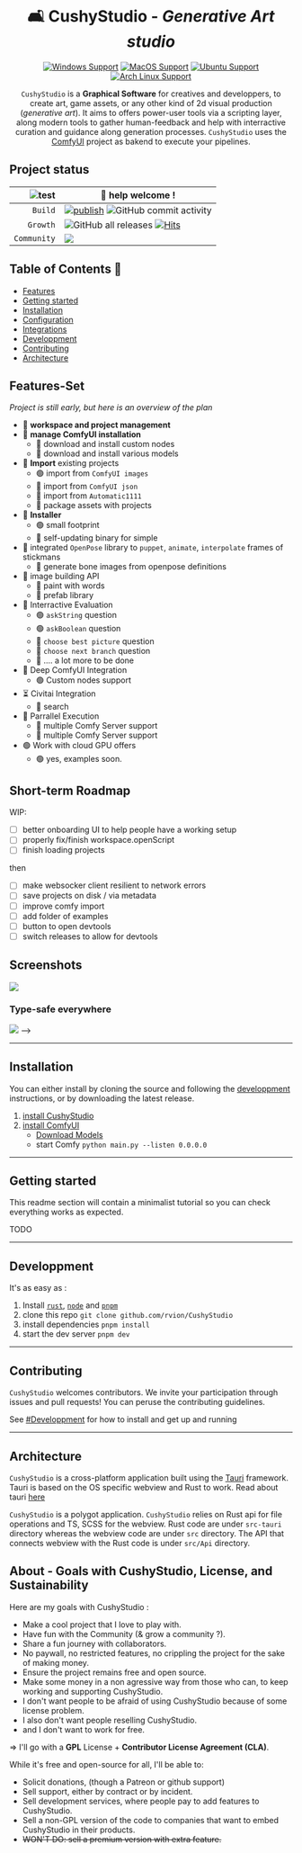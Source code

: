 <div align="center">

# 🛋 CushyStudio - _Generative Art studio_

[![Windows Support](https://img.shields.io/badge/Windows-0078D6?style=for-the-badge&logo=windows&logoColor=white)](https://github.com/rvion/CushyStudio/releases)
[![MacOS Support](https://img.shields.io/badge/MACOS-adb8c5?style=for-the-badge&logo=apple&logoColor=white)](https://github.com/rvion/CushyStudio/releases)
[![Ubuntu Support](https://img.shields.io/badge/Ubuntu-E95420?style=for-the-badge&logo=ubuntu&logoColor=white)](https://github.com/rvion/CushyStudio/releases)
[![Arch Linux Support](https://img.shields.io/badge/Arch_Linux-1793D1?style=for-the-badge&logo=arch-linux&logoColor=white)](https://github.com/rvion/CushyStudio/releases)

<!-- Introduction -->

`CushyStudio` is a **Graphical Software** for creatives and developpers, to create art, game assets,
or any other kind of 2d visual production (_generative art_). It aims to offers power-user tools via
a scripting layer, along modern tools to gather human-feedback and help with interractive curation
and guidance along generation processes. `CushyStudio` uses the [ComfyUI]() project as bakend to
execute your pipelines.

<!--
    Build and automate your art or game asset production.
    Deploy interractive generative art pipelines with human curation, validation and guidance.
-->

</div>

## Project status

| ![test](https://img.shields.io/badge/Stability-ALPHA-red?style=flat) | 👋 help welcome !                                                                                                                                                                                                                                                                                                                              |
| -------------------------------------------------------------------: | ---------------------------------------------------------------------------------------------------------------------------------------------------------------------------------------------------------------------------------------------------------------------------------------------------------------------------------------------- |
|                                                              `Build` | [![publish](https://github.com/rvion/CushyStudio/actions/workflows/publish.yml/badge.svg)](https://github.com/rvion/CushyStudio/actions/workflows/publish.yml) ![GitHub commit activity](https://img.shields.io/github/commit-activity/m/rvion/CushyStudio?style=flat)                                                                         |
|                                                             `Growth` | ![GitHub all releases](https://img.shields.io/github/downloads/rvion/CushyStudio/total?style=flat) [![Hits](https://hits.seeyoufarm.com/api/count/incr/badge.svg?url=https%3A%2F%2Fgithub.com%2Frvion%2FCushyStudio&count_bg=%2379C83D&title_bg=%23555555&icon=&icon_color=%23E7E7E7&title=hits&edge_flat=false)](https://hits.seeyoufarm.com) |
|                                                          `Community` | [![](https://dcbadge.vercel.app/api/server/GfAN6hF2ad)](https://discord.gg/GfAN6hF2ad)                                                                                                                                                                                                                                                         |

<!-- ![Subreddit subscribers](https://img.shields.io/reddit/subreddit-subscribers/CushyStudio?style=flat&logo=reddit) ![Twitter Follow](https://img.shields.io/twitter/follow/CushyStudio?style=flat&logo=twitter) -->

## Table of Contents 📌

-   [Features](#features)
-   [Getting started](#getting-started)
-   [Installation](#installation)
-   [Configuration](#configuration)
-   [Integrations](#third-party-integrations)
-   [Developpment](#developpment)
-   [Contributing](#contributing)
-   [Architecture](#architecture)

## Features-Set

_Project is still early, but here is an overview of the plan_

<!-- [🟢 = acceptable, 🔶 = partial, ☣️ = not ready] -->

-   🔶 **workspace and project management**
-   🔴 **manage ComfyUI installation**
    -   🔴 download and install custom nodes
    -   🔴 download and install various models
-   🔶 **Import** existing projects
    -   🟢 import from `ComfyUI images`
    -   🔶 import from `ComfyUI json`
    -   🔶 import from `Automatic1111`
    -   🔴 package assets with projects
-   🔶 **Installer**
    -   🟢 small footprint
    -   🔶 self-updating binary for simple
-   🔶 integrated `OpenPose` library to `puppet`, `animate`, `interpolate` frames of stickmans
    -   🔶 generate bone images from openpose definitions
-   🔴 image building API
    -   🔴 paint with words
    -   🔴 prefab library
-   🔶 Interractive Evaluation
    -   🟢 `askString` question
    -   🟢 `askBoolean` question
    -   🔶 `choose best picture` question
    -   🔶 `choose next branch` question
    -   🔴 .... a lot more to be done
-   🔶 Deep ComfyUI Integration
    -   🟢 Custom nodes support
-   ⏳ Civitai Integration
    -   🔶 search
-   🔶 Parrallel Execution
    -   🔶 multiple Comfy Server support
    -   🔶 multiple Comfy Server support
-   🟢 Work with cloud GPU offers
    -   🟢 yes, examples soon.

## Short-term Roadmap

WIP:

-   [ ] better onboarding UI to help people have a working setup
-   [ ] properly fix/finish workspace.openScript
-   [ ] finish loading projects

then

-   [ ] make websocker client resilient to network errors
-   [ ] save projects on disk / via metadata
-   [ ] improve comfy import
-   [ ] add folder of examples
-   [ ] button to open devtools
-   [ ] switch releases to allow for devtools

## Screenshots

![](website/static/img/screenshots/2023-03-24-09-29-45.png)

### Type-safe everywhere

![](website/static/img/screenshots/2023-03-18-23-13-53.png) -->

---

## Installation

You can either install by cloning the source and following the [developpment](#developpment) instructions, or by downloading the latest release.

1.  [install CushyStudio](http://github.com/rvion/CushyStudio/releases)
1.  [install ComfyUI](https://github.com/comfyanonymous/ComfyUI)
    -   [Download Models](scripts/download-models.sh)
    -   start Comfy `python main.py --listen 0.0.0.0`

---

## Getting started

This readme section will contain a minimalist tutorial so you can check everything works as expected.

TODO

---

## Developpment

It's as easy as :

1.  Install [`rust`](rustup), [`node`]() and [`pnpm`]()
2.  clone this repo `git clone github.com/rvion/CushyStudio`
3.  install dependencies `pnpm install`
4.  start the dev server `pnpm dev`

---

## Contributing

`CushyStudio` welcomes contributors. We invite your participation through issues and pull requests! You can peruse the contributing guidelines.

See [#Developpment](#developpment) for how to install and get up and running

---

## Architecture

`CushyStudio` is a cross-platform application built using the [Tauri](https://tauri.studio) framework. Tauri is based on the OS specific webview and Rust to work. Read about tauri [here](https://tauri.studio/en/docs/about/intro)

`CushyStudio` is a polygot application. `CushyStudio` relies on Rust api for file operations and TS, SCSS for the webview. Rust code are under `src-tauri` directory whereas the webview code are under `src` directory. The API that connects webview with the Rust code is under `src/Api` directory.

<!-- This project has quite a backlog of suggestions! If you're new to the project, maybe you'd like to open a pull request to address one of them. -->

<!-- ## Comfy Wishlist

-   [ ] `store` node for persistng node output across flow evaluation
-   [ ] `promptID` that can be sent to the server to be included in every `'status'` , `'progress'` , `'executing'` & `'executed'` update payloads -->

## About - Goals with CushyStudio, License, and Sustainability

Here are my goals with CushyStudio :

-   Make a cool project that I love to play with.
-   Have fun with the Community (& grow a community ?).
-   Share a fun journey with collaborators.
-   No paywall, no restricted features, no crippling the project for the sake of making money.
-   Ensure the project remains free and open source.
-   Make some money in a non agressive way from those who can, to keep working and supporting CushyStudio.
-   I don't want people to be afraid of using CushyStudio because of some license problem.
-   I also don't want people reselling CushyStudio.
-   and I don't want to work for free.

=> I'll go with a **GPL** License + **Contributor License Agreement (CLA)**.

While it's free and open-source for all, I'll be able to:

-   Solicit donations, (though a Patreon or github support)
-   Sell support, either by contract or by incident.
-   Sell development services, where people pay to add features to CushyStudio.
-   Sell a non-GPL version of the code to companies that want to embed CushyStudio in their products.
-   ~~WON'T DO: sell a premium version with extra feature.~~
